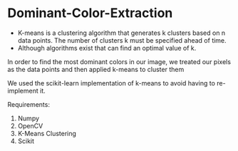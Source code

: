 # Dominant-Color-Extraction

* K-means is a clustering algorithm that generates k clusters based on n data points. The number of clusters k must be specified ahead of time.
* Although algorithms exist that can find an optimal value of k.

In order to find the most dominant colors in our image, we treated our pixels as the data points and then applied k-means to cluster them

We used the scikit-learn implementation of k-means to avoid having to re-implement it.

Requirements:

1. Numpy
2. OpenCV
3. K-Means Clustering 
4. Scikit


